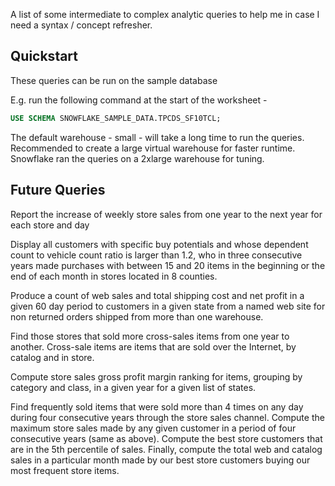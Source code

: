 A list of some intermediate to complex analytic queries to help me in case I need a syntax / concept refresher.

## Quickstart
These queries can be run on the sample database

E.g. run the following command at the start of the worksheet - 
```sql
USE SCHEMA SNOWFLAKE_SAMPLE_DATA.TPCDS_SF10TCL;
```

The default warehouse - small - will take a long time to run the queries.
Recommended to create a large virtual warehouse for faster runtime.
Snowflake ran the queries on a 2xlarge warehouse for tuning.


## Future Queries

Report the increase of weekly store sales from one year to the next year for each store and day


Display all customers with specific buy potentials and whose dependent count to vehicle count ratio is larger
than 1.2, who in three consecutive years made purchases with between 15 and 20 items in the beginning or the
end of each month in stores located in 8 counties.


Produce a count of web sales and total shipping cost and net profit in a given 60 day period to customers in a
given state from a named web site for non returned orders shipped from more than one warehouse.


Find those stores that sold more cross-sales items from one year to another. Cross-sale items are items that are
sold over the Internet, by catalog and in store.


Compute store sales gross profit margin ranking for items, grouping by category and class, in a given year for a given list of states.


Find frequently sold items that were sold more than 4 times on any day during four consecutive years through
the store sales channel. Compute the maximum store sales made by any given customer in a period of four
consecutive years (same as above). Compute the best store customers that are in the 5th percentile of sales.
Finally, compute the total web and catalog sales in a particular month made by our best store customers buying
our most frequent store items.

